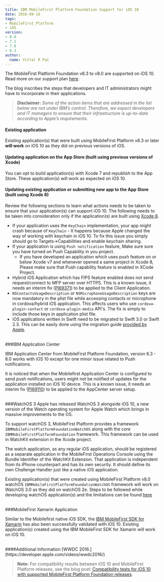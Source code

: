 ```yaml
---
title: IBM MobileFirst Platform Foundation Support for iOS 10
date: 2016-09-16
tags:
- MobileFirst_Platform
- iOS
version:
- 8.0
- 7.1
- 7.0
- 6.3
author: 
  name: Vittal R Pai
---
```

The MobileFirst Platform Foundation v6.3 to v8.0 are supported on iOS 10. Read more on our support plan [here](https://mobilefirstplatform.ibmcloud.com/blog/2016/06/05/support-plan-for-ios-10/).

The blog inscribes the steps that developers and IT administrators might have to incorporate in their applications.

> **Disclaimer:** *Some of the action items that are addressed in the list below are not under IBM’s control. Therefore, we expect developers and IT managers to ensure that their infrastructure is up-to-date according to Apple’s requirements.*

#### **Existing application**
Existing application(s) that were built using MobileFirst Platform v6.3 or later **will work** on iOS 10 as they did on previous versions of iOS.

#### **Updating application on the App Store** (built using previous versions of Xcode)
You can opt to build application(s) with Xcode 7 and republish to the App Store. These application(s) will work as expected on iOS 10.

#### **Updating existing application or submitting new app to the App Store** (built using Xcode 8)
Review the following sections to learn what actions needs to be taken to ensure that your application(s) can support iOS 10. The following needs to be taken into consideration only if the application(s) are built using [Xcode 8](https://developer.apple.com/download).

* If your application uses the `KeyChain` implementation, your app might crash because of `KeyChain` - It happens because Apple changed the way of working with keychain in iOS 10. To fix this issue you simply should go to Targets->Capabilities and enable keychain sharing.
* If your application is using `Push notification` feature, Make sure sure you have turned on Push Capability in you project.
   - If you have developed an application which uses push feature on or below Xcode v7 and whenever opened a same project in Xcode 8, Please make sure that Push capability feature is enabled in XCode Project.
* Hybrid iOS Application which has FIPS feature enabled does not send request/connect to MFP server over HTTPS. This is a known issue, it needs an interim fix ([PI69371](https://www-945.ibm.com/support/fixcentral)) to be applied to the Client Application.
* `NSContactsUsageDescription` or `NSMicrophoneUsageDescription` keys are now mandatory in the plist file while accessing contacts or microphone in cordova/hybrid iOS application. This affects users who use `cordova-plugin-contact` or `cordova-plugin-media` API's. The fix is simply to include those keys in application plist file.
* iOS applications written in Swift need to be migrated to Swift 3.0 or Swift 2.3. This can be easily done using the migration guide [provided by Apple](https://swift.org/migration-guide).

<br>
###IBM Application Center

IBM Application Center from MobileFirst Platform Foundation, version 6.3 - 8.0 works with iOS 10 except for one minor issue related to Push notifications.

It is noticed that when the Mobilefirst Application Center is configured to send push notifications, users might not be notified of updates for the application installed on iOS 10 device. This is a known issue, it needs an interim fix ([PI69110](https://www-945.ibm.com/support/fixcentral)) to be applied to the AppCenter server setup.

<br>
###WatchOS 3
Apple has released WatchOS 3 alongside iOS 10, a new version of the Watch operating system for Apple Watch which brings in massive improvements to the OS.

To support watchOS 3, MobileFirst Platform provides a framework `IBMMobileFirstPlatformFoundationWatchOS` along with the core `IBMMobileFirstPlatformFoundation` framework. This framework can be used in WatchKit extension in the Xcode project.

The watch application, as any regular iOS application, should be registered as a separate application in the MobileFirst Operations Console using the Bundle Identifier of the WatchKit Extension. That application is independent from its iPhone counterpart and has its own security. It should define its own Challenge Handler just like a native iOS application.

Existing application(s) that were created using MobileFirst Platform v8.0 watchOS `IBMMobileFirstPlatformFoundationWatchOS` framework will work on WatchOS 3.0 as they did on watchOS 2e.
Steps to be followed while developing watchOS application(s) and the limitations can be found [here](https://mobilefirstplatform.ibmcloud.com/tutorials/en/foundation/8.0/application-development/watchos)

<br>
###MobileFirst Xamarin Application

Similar to the Mobilefirst native iOS SDK, the [IBM MobileFirst SDK for Xamarin](https://components.xamarin.com/view/ibm-worklight?version=8.0.0.1) has also been successfully validated with iOS 10. Existing application(s) created using the IBM MobileFirst SDK for Xamarin will work on iOS 10.

<br>
####Additional Information
[WWDC 2016.](https://developer.apple.com/videos/wwdc2016/)

> **Note:** For compatibility results between iOS 10 and MobileFirst Platform releases, see the blog post: [Compatibility tests for iOS 10 with supported MobileFirst Platform Foundation releases]({{site.baseurl}}/blog/2016/07/01/compatibility-tests-for-ios-10/).
